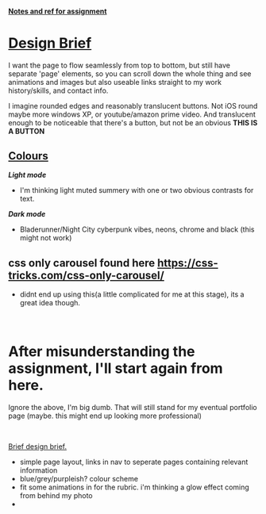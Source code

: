 #### <ins>Notes and ref for assignment</ins>

# <ins>Design Brief</ins>

I want the page to flow seamlessly from top to bottom, but still have separate 'page' elements, so you can scroll down the whole thing and see animations and images but also useable links straight to my work history/skills, and contact info.

I imagine rounded edges and reasonably translucent buttons. Not iOS round maybe more windows XP, or youtube/amazon prime video. And translucent enough to be noticeable that there's a button, but not be an obvious __THIS IS A BUTTON__

## <ins>Colours</ins>

___Light mode___
- I'm thinking light muted summery with one or two obvious contrasts for text.

___Dark mode___
- Bladerunner/Night City cyberpunk vibes, neons, chrome and black (this might not work)


## css only carousel found here https://css-tricks.com/css-only-carousel/
- didnt end up using this(a little complicated for me at this stage), its a great idea though.
<br><br><br>

# After misunderstanding the assignment, I'll start again from here.
<p>Ignore the above, I'm big dumb. That will still stand for my eventual portfolio page (maybe. this might end up looking more professional)</p><br>
<p><ins>Brief design brief.</ins>

- simple page layout, links in nav to seperate pages containing relevant information
- blue/grey/purpleish? colour scheme
- fit some animations in for the rubric. i'm thinking a glow effect coming from behind my photo
- 

</p> 